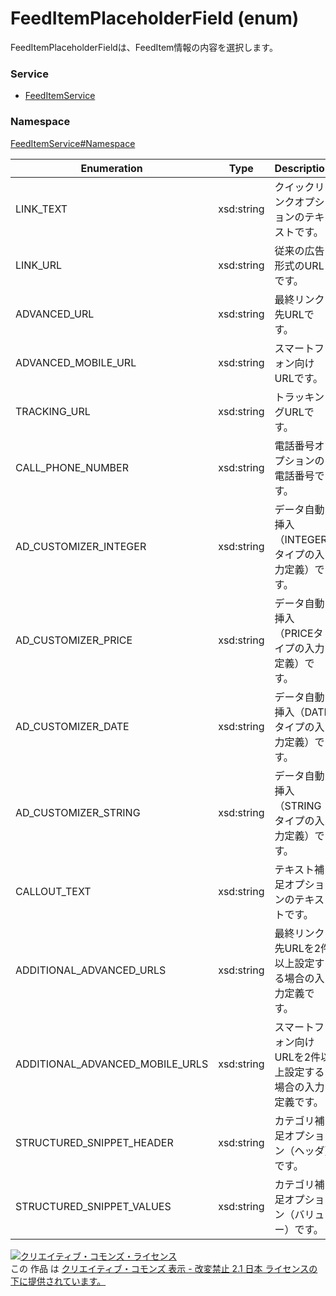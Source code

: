 # FeedItemPlaceholderField (enum)
FeedItemPlaceholderFieldは、FeedItem情報の内容を選択します。<br>

### Service
+ [FeedItemService](../../services/FeedItemService.md)

### Namespace
[FeedItemService#Namespace](../../services/FeedItemService.md#namespace)

| Enumeration | Type | Description |
|---|---|---|
| LINK_TEXT| xsd:string | クイックリンクオプションのテキストです。 |
| LINK_URL| xsd:string | 従来の広告形式のURLです。 |
| ADVANCED_URL| xsd:string | 最終リンク先URLです。 |
| ADVANCED_MOBILE_URL| xsd:string | スマートフォン向けURLです。 |
| TRACKING_URL| xsd:string | トラッキングURLです。 |
| CALL_PHONE_NUMBER| xsd:string | 電話番号オプションの電話番号です。 |
| AD_CUSTOMIZER_INTEGER| xsd:string | データ自動挿入（INTEGERタイプの入力定義）です。 |
| AD_CUSTOMIZER_PRICE| xsd:string | データ自動挿入（PRICEタイプの入力定義）です。 |
| AD_CUSTOMIZER_DATE| xsd:string | データ自動挿入（DATEタイプの入力定義）です。 |
| AD_CUSTOMIZER_STRING| xsd:string | データ自動挿入（STRINGタイプの入力定義）です。 |
| CALLOUT_TEXT| xsd:string | テキスト補足オプションのテキストです。 |
| ADDITIONAL_ADVANCED_URLS| xsd:string | 最終リンク先URLを2件以上設定する場合の入力定義です。|
| ADDITIONAL_ADVANCED_MOBILE_URLS| xsd:string | スマートフォン向けURLを2件以上設定する場合の入力定義です。 |
| STRUCTURED_SNIPPET_HEADER| xsd:string | カテゴリ補足オプション（ヘッダ）です。 |
| STRUCTURED_SNIPPET_VALUES| xsd:string | カテゴリ補足オプション（バリュー）です。 |


<a rel="license" href="http://creativecommons.org/licenses/by-nd/2.1/jp/"><img alt="クリエイティブ・コモンズ・ライセンス" style="border-width:0" src="https://i.creativecommons.org/l/by-nd/2.1/jp/88x31.png" /></a><br />この 作品 は <a rel="license" href="http://creativecommons.org/licenses/by-nd/2.1/jp/">クリエイティブ・コモンズ 表示 - 改変禁止 2.1 日本 ライセンスの下に提供されています。</a>

